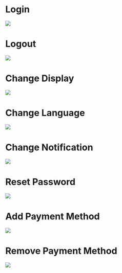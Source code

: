 # Login
![](https://tinyurl.com/tkkre5ww)
# Logout
![](https://tinyurl.com/2jpvevay)
# Change Display
![](https://tinyurl.com/msaeu2u8)
# Change Language
![](https://tinyurl.com/ywk9bx4d)
# Change Notification
![](https://tinyurl.com/22mjr4hp)
# Reset Password
![](https://tinyurl.com/ycky5r52)
# Add Payment Method
![](https://tinyurl.com/29c7wc5x)
# Remove Payment Method
![](https://tinyurl.com/43cc8wkr)
